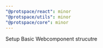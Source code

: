 ```yaml
---
"@protspace/react": minor
"@protspace/utils": minor
"@protspace/core": minor
---
```


Setup Basic Webcomponent strucutre
